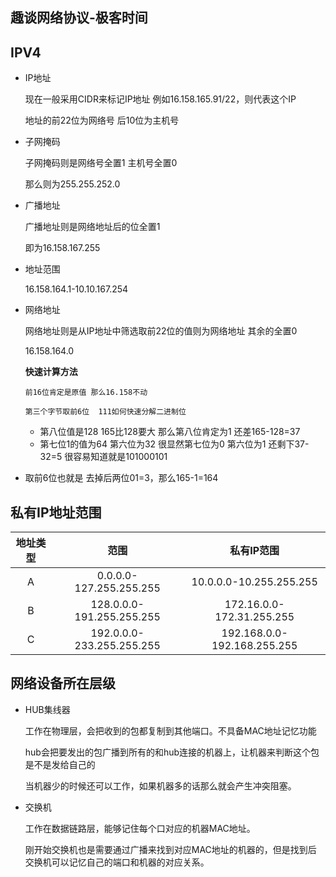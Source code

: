 ## 趣谈网络协议-极客时间

## IPV4

- IP地址

  现在一般采用CIDR来标记IP地址 例如16.158.165.91/22，则代表这个IP

  地址的前22位为网络号 后10位为主机号

- 子网掩码

  子网掩码则是网络号全置1 主机号全置0

  那么则为255.255.252.0

- 广播地址

  广播地址则是网络地址后的位全置1

  即为16.158.167.255

- 地址范围

  16.158.164.1-10.10.167.254

- 网络地址

  网络地址则是从IP地址中筛选取前22位的值则为网络地址 其余的全置0

  16.158.164.0 

  **快速计算方法**

  `前16位肯定是原值 那么16.158不动`

  `第三个字节取前6位  111如何快速分解二进制位 `

  -  第八位值是128 165比128要大 那么第八位肯定为1 还差165-128=37
  -  第七位1的值为64 第六位为32 很显然第七位为0 第六位为1 还剩下37-32=5 很容易知道就是101000101
-  取前6位也就是 去掉后两位01=3，那么165-1=164

## 私有IP地址范围

| 地址类型 | 范围 | 私有IP范围 |
| :--------: | :----: | :----------: |
|      A    |  0.0.0.0-127.255.255.255    |10.0.0.0-10.255.255.255            |
| B | 128.0.0.0-191.255.255.255 |172.16.0.0-172.31.255.255 |
| C | 192.0.0.0-233.255.255.255 |192.168.0.0-192.168.255.255 |

## 网络设备所在层级

- HUB集线器

  工作在物理层，会把收到的包都复制到其他端口。不具备MAC地址记忆功能

  hub会把要发出的包广播到所有的和hub连接的机器上，让机器来判断这个包是不是发给自己的

  当机器少的时候还可以工作，如果机器多的话那么就会产生冲突阻塞。

- 交换机

  工作在数据链路层，能够记住每个口对应的机器MAC地址。

  刚开始交换机也是需要通过广播来找到对应MAC地址的机器的，但是找到后 交换机可以记忆自己的端口和机器的对应关系。

  





